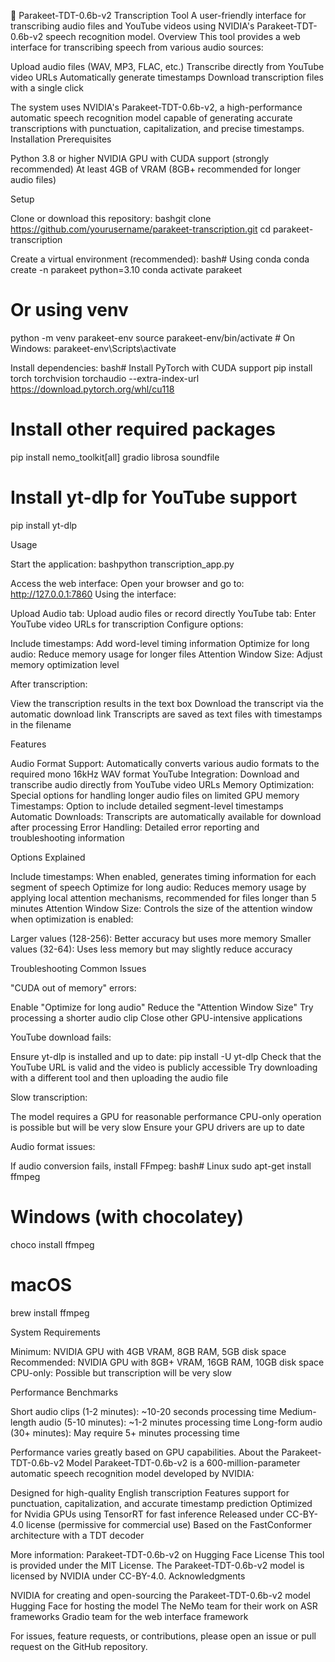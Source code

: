 🦜 Parakeet-TDT-0.6b-v2 Transcription Tool
A user-friendly interface for transcribing audio files and YouTube videos using NVIDIA's Parakeet-TDT-0.6b-v2 speech recognition model.
Overview
This tool provides a web interface for transcribing speech from various audio sources:

Upload audio files (WAV, MP3, FLAC, etc.)
Transcribe directly from YouTube video URLs
Automatically generate timestamps
Download transcription files with a single click

The system uses NVIDIA's Parakeet-TDT-0.6b-v2, a high-performance automatic speech recognition model capable of generating accurate transcriptions with punctuation, capitalization, and precise timestamps.
Installation
Prerequisites

Python 3.8 or higher
NVIDIA GPU with CUDA support (strongly recommended)
At least 4GB of VRAM (8GB+ recommended for longer audio files)

Setup

Clone or download this repository:
bashgit clone https://github.com/yourusername/parakeet-transcription.git
cd parakeet-transcription

Create a virtual environment (recommended):
bash# Using conda
conda create -n parakeet python=3.10
conda activate parakeet

# Or using venv
python -m venv parakeet-env
source parakeet-env/bin/activate  # On Windows: parakeet-env\Scripts\activate

Install dependencies:
bash# Install PyTorch with CUDA support
pip install torch torchvision torchaudio --extra-index-url https://download.pytorch.org/whl/cu118

# Install other required packages
pip install nemo_toolkit[all] gradio librosa soundfile

# Install yt-dlp for YouTube support
pip install yt-dlp


Usage

Start the application:
bashpython transcription_app.py

Access the web interface:
Open your browser and go to: http://127.0.0.1:7860
Using the interface:

Upload Audio tab: Upload audio files or record directly
YouTube tab: Enter YouTube video URLs for transcription
Configure options:

Include timestamps: Add word-level timing information
Optimize for long audio: Reduce memory usage for longer files
Attention Window Size: Adjust memory optimization level




After transcription:

View the transcription results in the text box
Download the transcript via the automatic download link
Transcripts are saved as text files with timestamps in the filename



Features

Audio Format Support: Automatically converts various audio formats to the required mono 16kHz WAV format
YouTube Integration: Download and transcribe audio directly from YouTube video URLs
Memory Optimization: Special options for handling longer audio files on limited GPU memory
Timestamps: Option to include detailed segment-level timestamps
Automatic Downloads: Transcripts are automatically available for download after processing
Error Handling: Detailed error reporting and troubleshooting information

Options Explained

Include timestamps: When enabled, generates timing information for each segment of speech
Optimize for long audio: Reduces memory usage by applying local attention mechanisms, recommended for files longer than 5 minutes
Attention Window Size: Controls the size of the attention window when optimization is enabled:

Larger values (128-256): Better accuracy but uses more memory
Smaller values (32-64): Uses less memory but may slightly reduce accuracy



Troubleshooting
Common Issues

"CUDA out of memory" errors:

Enable "Optimize for long audio"
Reduce the "Attention Window Size"
Try processing a shorter audio clip
Close other GPU-intensive applications


YouTube download fails:

Ensure yt-dlp is installed and up to date: pip install -U yt-dlp
Check that the YouTube URL is valid and the video is publicly accessible
Try downloading with a different tool and then uploading the audio file


Slow transcription:

The model requires a GPU for reasonable performance
CPU-only operation is possible but will be very slow
Ensure your GPU drivers are up to date


Audio format issues:

If audio conversion fails, install FFmpeg:
bash# Linux
sudo apt-get install ffmpeg

# Windows (with chocolatey)
choco install ffmpeg

# macOS
brew install ffmpeg




System Requirements

Minimum: NVIDIA GPU with 4GB VRAM, 8GB RAM, 5GB disk space
Recommended: NVIDIA GPU with 8GB+ VRAM, 16GB RAM, 10GB disk space
CPU-only: Possible but transcription will be very slow

Performance Benchmarks

Short audio clips (1-2 minutes): ~10-20 seconds processing time
Medium-length audio (5-10 minutes): ~1-2 minutes processing time
Long-form audio (30+ minutes): May require 5+ minutes processing time

Performance varies greatly based on GPU capabilities.
About the Parakeet-TDT-0.6b-v2 Model
Parakeet-TDT-0.6b-v2 is a 600-million-parameter automatic speech recognition model developed by NVIDIA:

Designed for high-quality English transcription
Features support for punctuation, capitalization, and accurate timestamp prediction
Optimized for Nvidia GPUs using TensorRT for fast inference
Released under CC-BY-4.0 license (permissive for commercial use)
Based on the FastConformer architecture with a TDT decoder

More information: Parakeet-TDT-0.6b-v2 on Hugging Face
License
This tool is provided under the MIT License. The Parakeet-TDT-0.6b-v2 model is licensed by NVIDIA under CC-BY-4.0.
Acknowledgments

NVIDIA for creating and open-sourcing the Parakeet-TDT-0.6b-v2 model
Hugging Face for hosting the model
The NeMo team for their work on ASR frameworks
Gradio team for the web interface framework


For issues, feature requests, or contributions, please open an issue or pull request on the GitHub repository.
